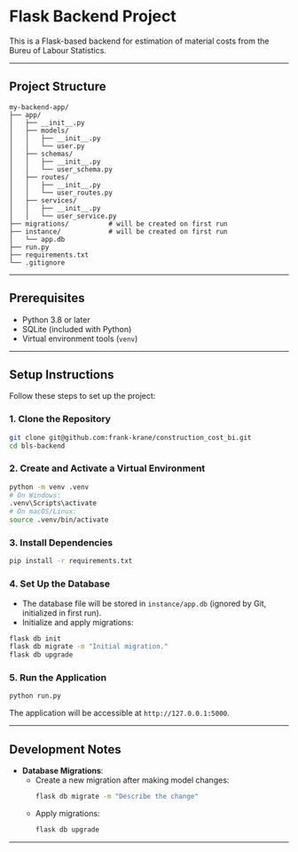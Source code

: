# Flask Backend Project

This is a Flask-based backend for estimation of material costs from the Bureu of Labour Statistics.

---

## Project Structure

```
my-backend-app/
├── app/
│   ├── __init__.py
│   ├── models/
│   │   ├── __init__.py
│   │   └── user.py
│   ├── schemas/
│   │   ├── __init__.py
│   │   └── user_schema.py
│   ├── routes/
│   │   ├── __init__.py
│   │   └── user_routes.py
│   ├── services/
│   │   ├── __init__.py
│   │   └── user_service.py
├── migrations/          # will be created on first run
├── instance/            # will be created on first run
│   └── app.db
├── run.py
├── requirements.txt
└── .gitignore
```

---

## Prerequisites

- Python 3.8 or later
- SQLite (included with Python)
- Virtual environment tools (`venv`)

---

## Setup Instructions

Follow these steps to set up the project:

### 1. Clone the Repository

```bash
git clone git@github.com:frank-krane/construction_cost_bi.git
cd bls-backend
```

### 2. Create and Activate a Virtual Environment

```bash
python -m venv .venv
# On Windows:
.venv\Scripts\activate
# On macOS/Linux:
source .venv/bin/activate
```

### 3. Install Dependencies

```bash
pip install -r requirements.txt
```

### 4. Set Up the Database

- The database file will be stored in `instance/app.db` (ignored by Git, initialized in first run).
- Initialize and apply migrations:

```bash
flask db init
flask db migrate -m "Initial migration."
flask db upgrade
```

### 5. Run the Application

```bash
python run.py
```

The application will be accessible at `http://127.0.0.1:5000`.

---

## Development Notes

- **Database Migrations**:
  - Create a new migration after making model changes:
    ```bash
    flask db migrate -m "Describe the change"
    ```
  - Apply migrations:
    ```bash
    flask db upgrade
    ```

---
